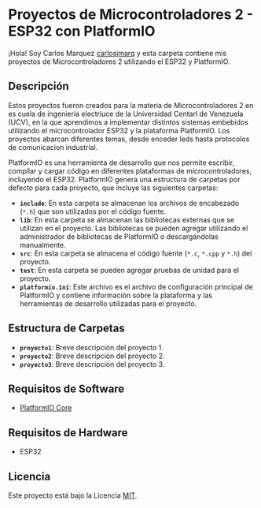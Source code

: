 # Proyectos de Microcontroladores 2 - ESP32 con PlatformIO

¡Hola! Soy Carlos Marquez [carlosjmarq](https://github.com/carlosjmarq) y esta carpeta contiene mis proyectos de Microcontroladores 2 utilizando el ESP32 y PlatformIO.

## Descripción

Estos proyectos fueron creados para la materia de Microcontroladores 2 en es cuela de ingenieria electriuce de la Universidad Centarl de Venezuela (UCV), en la que aprendimos a implementar distintos sistemas embebidos utilizando el microcontrolador ESP32 y la plataforma PlatformIO. Los proyectos abarcan diferentes temas, desde enceder leds hasta protocolos de comunicacion industrial.

PlatformIO es una herramienta de desarrollo que nos permite escribir, compilar y cargar código en diferentes plataformas de microcontroladores, incluyendo el ESP32. PlatformIO genera una estructura de carpetas por defecto para cada proyecto, que incluye las siguientes carpetas:

- **`include`**: En esta carpeta se almacenan los archivos de encabezado (`*.h`) que son utilizados por el código fuente.
- **`lib`**: En esta carpeta se almacenan las bibliotecas externas que se utilizan en el proyecto. Las bibliotecas se pueden agregar utilizando el administrador de bibliotecas de PlatformIO o descargándolas manualmente.
- **`src`**: En esta carpeta se almacena el código fuente (`*.c`, `*.cpp` y `*.h`) del proyecto.
- **`test`**: En esta carpeta se pueden agregar pruebas de unidad para el proyecto.
- **`platformio.ini`**: Este archivo es el archivo de configuración principal de PlatformIO y contiene información sobre la plataforma y las herramientas de desarrollo utilizadas para el proyecto.

## Estructura de Carpetas

- **`proyecto1`**: Breve descripción del proyecto 1.
- **`proyecto2`**: Breve descripción del proyecto 2.
- **`proyecto3`**: Breve descripción del proyecto 3.

## Requisitos de Software

- [PlatformIO Core](https://docs.platformio.org/en/latest/core/installation.html)

## Requisitos de Hardware

- ESP32

## Licencia

Este proyecto está bajo la Licencia [MIT](https://opensource.org/licenses/MIT).